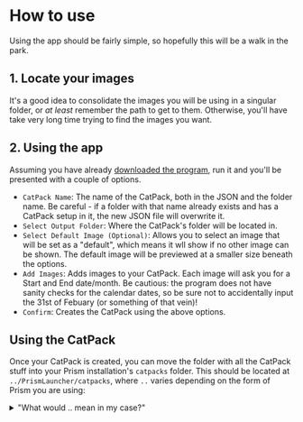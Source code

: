 # How to use

Using the app should be fairly simple, so hopefully this will be a walk in the park.

## 1. Locate your images

It's a good idea to consolidate the images you will be using in a singular folder, or *at least* remember the path to get to them. Otherwise, you'll have take very long time trying to find the images you want.

## 2. Using the app

Assuming you have already [downloaded the program](./downloads.md), run it and you'll be presented with a couple of options.

- `CatPack Name`: The name of the CatPack, both in the JSON and the folder name. Be careful - if a folder with that name already exists and has a CatPack setup in it, the new JSON file will overwrite it.
- `Select Output Folder`: Where the CatPack's folder will be located in.
- `Select Default Image (Optional)`: Allows you to select an image that will be set as a "default", which means it wll show if no other image can be shown. The default image will be previewed at a smaller size beneath the options.
- `Add Images`: Adds images to your CatPack. Each image will ask you for a Start and End date/month. Be cautious: the program does not have sanity checks for the calendar dates, so be sure not to accidentally input the 31st of Febuary (or something of that vein)!
- `Confirm`: Creates the CatPack using the above options.

## Using the CatPack

Once your CatPack is created, you can move the folder with all the CatPack stuff into your Prism installation's `catpacks` folder.
This should be located at `../PrismLauncher/catpacks`, where `..` varies depending on the form of Prism you are using:

<details>
    <summary>"What would .. mean in my case?"</summary>

    If you are using a portable build of Prism, .. represents the directory where your portable build resides.

    If you are using a fully installed build of Prism, .. is represented differently depending on OS:

    - Windows: `%appdata%`
    - macOS: `~/Library/Application Support`
    - Linux: `~/.local/share`

    However, if you use either of the following package managers, they will instead be located at:

    - Scoop: `%HOMEPATH%/scoop/persist` - Note that the directory may be seen as `prismlauncher` instead of `PrismLauncher`. This is as intended.
    - Flatpak: `~/.var/app/org.prismlauncher.PrismLauncher/data`
</details

